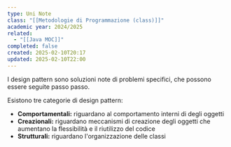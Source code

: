 ```yaml
---
type: Uni Note
class: "[[Metodologie di Programmazione (class)]]"
academic year: 2024/2025
related:
  - "[[Java MOC]]"
completed: false
created: 2025-02-10T20:17
updated: 2025-02-10T22:00
---
```

I design pattern sono soluzioni note di problemi specifici, che possono essere seguite passo passo.

Esistono tre categorie di design pattern:
- **Comportamentali:** riguardano al comportamento interni di degli oggetti
- **Creazionali:** riguardano meccanismi di creazione degli oggetti che aumentano la flessibilità e il riutilizzo del codice
- **Strutturali:** riguardano l'organizzazione delle classi


##

